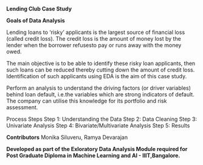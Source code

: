 **Lending Club Case Study**

**Goals of Data Analysis**

Lending loans to ‘risky’ applicants is the largest source of financial loss
(called credit loss). The credit loss is the amount of money lost by the lender 
when the borrower refusesto pay or runs away with the money owed.  

The main objective is to be able to identify these risky loan applicants, 
then such loans can be reduced thereby cutting down the amount of credit loss. 
Identification of such applicants using EDA is the aim of this case study.   

Perform an analysis to understand the driving factors (or driver variables)
behind loan default, i.e.the variables which are strong indicators of default.  
The company can utilise this knowledge for its portfolio and risk assessment. 


Process Steps
Step 1: Understanding the Data
Step 2: Data Cleaning 
Step 3: Univariate Analysis
Step 4: Bivariate/Multivariate Analysis
Step 5: Results

**Contributors**
  Monika Siluveru,
  Ramya Devarajan



**Developed as part of the Exloratory Data Analysis Module required for Post Graduate Diploma in Machine Learning and AI - IIIT,Bangalore.**
